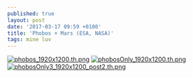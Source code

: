 ```yaml
---
published: true
layout: post
date: '2017-03-17 09:59 +0100'
title: 'Phobos + Mars (ESA, NASA)'
tags: mine luv
---
```

[![phobos_1920x1200.th.png](//cdn.scrot.moe/images/2017/03/17/phobos_1920x1200.th.png)](//cdn.scrot.moe/images/2017/03/17/phobos_1920x1200.png)
[![phobosOnly_1920x1200.th.png](//cdn.scrot.moe/images/2017/03/17/phobosOnly_1920x1200.th.png)](//cdn.scrot.moe/images/2017/03/17/phobosOnly_1920x1200_post2.png)
[![phobosOnly3_1920x1200_post2.th.png](//cdn.scrot.moe/images/2017/03/17/phobosOnly3_1920x1200_post2.th.png)](//cdn.scrot.moe/images/2017/03/17/phobosOnly3_1920x1200_post2.png)
